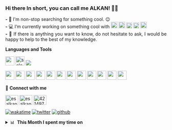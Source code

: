 ### Hi there In short, you can call me ALKAN! 👋😉
   <p align="justify">
   <strong>-</strong> 🔭 I'm non-stop searching for something cool. 😉 <br />
   <strong>-</strong> 💻 I’m currently working on something cool with <img src="https://cdn.jsdelivr.net/gh/devicons/devicon/icons/java/java-original-wordmark.svg" width="20" height="20"/> <img src="https://cdn.jsdelivr.net/gh/devicons/devicon/icons/python/python-original-wordmark.svg" width="20" height="20"/> <img src="https://raw.githubusercontent.com/detain/svg-logos/780f25886640cef088af994181646db2f6b1a3f8/svg/selenium-logo.svg" alt="selenium" width="18" height="18"/> <img src="https://cdn.jsdelivr.net/gh/devicons/devicon/icons/laravel/laravel-plain-wordmark.svg" width="18" height="18"/> <a href="https://www.atlassian.com" target="_blank"> <img src="https://wac-cdn-2.atlassian.com/image/upload/f_auto,q_auto/dam/jcr:e0cedee5-a180-40ad-b7c3-a66d6e60f483/jira-app-adg3.svg?cdnVersion=211" alt="jira" width="20" height="20" /></a><br />
   <strong>-</strong> 💬 If there is anything you want to know, do not hesitate to ask, I would be happy to help to the best of my knowledge.<br />
   </p>


**Languages&nbsp;and&nbsp;Tools**
  <br/>
  <p align="left"> 
   <img src="https://cdn.jsdelivr.net/gh/devicons/devicon/icons/java/java-original-wordmark.svg" width="28" height="28"/>
   <img src="https://raw.githubusercontent.com/detain/svg-logos/780f25886640cef088af994181646db2f6b1a3f8/svg/selenium-logo.svg" alt="selenium" width="28" height="28"/> <img src="https://cdn.jsdelivr.net/gh/devicons/devicon/icons/cucumber/cucumber-plain.svg" />
          
   <img src="https://cdn.jsdelivr.net/gh/devicons/devicon/icons/linux/linux-original.svg" width="28" height="28"/> <img src="https://cdn.jsdelivr.net/gh/devicons/devicon/icons/windows8/windows8-original.svg" width="28" height="28"/> <img src="https://cdn.jsdelivr.net/gh/devicons/devicon/icons/unix/unix-original.svg" width="28" height="28"/> <img src="https://cdn.jsdelivr.net/gh/devicons/devicon/icons/html5/html5-original.svg" width="28" height="28"/> <img src="https://cdn.jsdelivr.net/gh/devicons/devicon/icons/css3/css3-original.svg" width="28" height="28"/> <img src="https://cdn.jsdelivr.net/gh/devicons/devicon/icons/bootstrap/bootstrap-original.svg" width="28" height="28"/> <img src="https://cdn.jsdelivr.net/gh/devicons/devicon/icons/php/php-original.svg" width="28" height="28"/> <img src="https://cdn.jsdelivr.net/gh/devicons/devicon/icons/laravel/laravel-plain-wordmark.svg" width="28" height="28"/>  <img src="https://cdn.jsdelivr.net/gh/devicons/devicon/icons/python/python-original-wordmark.svg" width="28" height="28"/> <img src="https://cdn.jsdelivr.net/gh/devicons/devicon/icons/microsoftsqlserver/microsoftsqlserver-plain-wordmark.svg" width="28" height="28"/> <img src="https://cdn.jsdelivr.net/gh/devicons/devicon/icons/mysql/mysql-original-wordmark.svg" width="28" height="28"/> <img src="https://cdn.jsdelivr.net/gh/devicons/devicon/icons/jenkins/jenkins-original.svg" width="28" height="28" /> 
  
  🔗 **Connect with me**
<p align="left">
<a href="https://dev.to/esalkan" target="blank"><img align="center" src="https://cdn.jsdelivr.net/npm/simple-icons@3.0.1/icons/dev-dot-to.svg" alt="esalkan" height="30" width="40" /></a>
<a href="https://twitter.com/esalkan_" target="blank"><img align="center" src="https://raw.githubusercontent.com/rahuldkjain/github-profile-readme-generator/master/src/images/icons/Social/twitter.svg" alt="esalkan_" height="30" width="40" /></a>
<a href="https://stackoverflow.com/users/17214130/esalkan" target="blank"><img align="center" src="https://raw.githubusercontent.com/rahuldkjain/github-profile-readme-generator/master/src/images/icons/Social/stack-overflow.svg" alt="4214976" height="30" width="40" /></a>
  
[![wakatime](https://wakatime.com/badge/user/71228768-2c3b-4caf-acf5-ca89de14fc6c.svg)](https://wakatime.com/badge/user/71228768-2c3b-4caf-acf5-ca89de14fc6c.svg)
[![twitter](https://img.shields.io/twitter/follow/esalkan_?label=followers&logo=twitter&color=%23007ec6&style=plastic)](https://twitter.com/esalkan_)
[![github](https://img.shields.io/github/followers/esalkan?logo=github&style=plastic)](https://github.com/esalkan?tab=followers)

<details>  
   <summary>📊 &nbsp;<strong>This Month I spent my time on</strong> </summary>
   <p align="left">
      <img src="https://wakatime.com/share/@esalkan/3be1d35f-b765-4db4-a9e3-bd0f2cd50203.svg" width="auto">
   </p>
</details>
